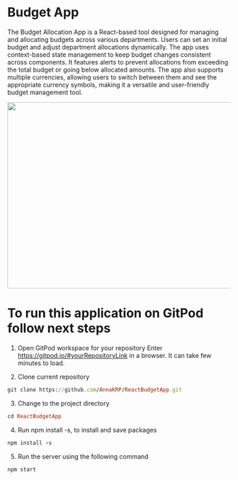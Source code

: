 # Budget App
The Budget Allocation App is a React-based tool designed for managing and allocating budgets across various departments. Users can set an initial budget and adjust department allocations dynamically. The app uses context-based state management to keep budget changes consistent across components. It features alerts to prevent allocations from exceeding the total budget or going below allocated amounts. The app also supports multiple currencies, allowing users to switch between them and see the appropriate currency symbols, making it a versatile and user-friendly budget management tool.

<img src="https://github.com/AnnaKRP/ReactBudgetApp/assets/98829629/0ddbeb5d-efaf-4d20-bc0e-1c4f5e9f9c06" height="420" width="780">


# To run this application on GitPod follow next steps
1. Open GitPod workspace for your repository
Enter https://gitpod.io/#yourRepositoryLink in a browser. It can take few minutes to load.

2. Clone current repository
```rb
git clone https://github.com/AnnaKRP/ReactBudgetApp.git
```

3. Change to the project directory
```rb
cd ReactBudgetApp
```

4. Run npm install -s, to install and save packages
```rb
npm install -s
```

5. Run the server using the following command
```rb
npm start
```

